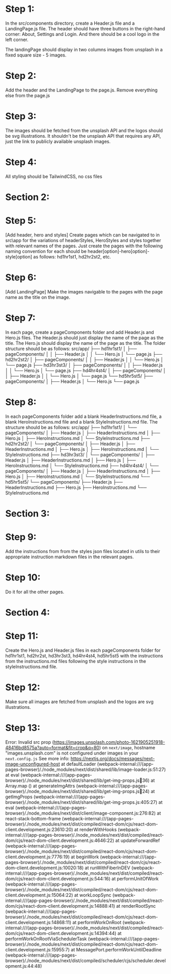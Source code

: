 # Step 1:
In the src/components directory, create a Header.js file and a LandingPage.js file. The header should have three buttons in the right-hand corner: About, Settings and Login. And there should be a cool logo in the left corner.

The landingPage should display in two columns images from unsplash in a fixed square size - 5 images.

# Step 2:
Add the header and the LandingPage to the page.js. Remove everything else from the page.js

# Step 3:

The images should be fetched from the unsplash API and the logos should be svg illustrations. It shouldn't be the unsplash API that requires any API, just the link to publicly available unsplash images.

# Step 4:
All styling should be TailwindCSS, no css files

# Section 2:
# Step 5:
[Add header, hero and styles]
Create pages which can be navigated to in src\app for the variations of headerStyles, HeroStyles and styles together with relevant names of the pages. Just create the pages with the following naming convention for each should be header[option]-hero[option]-style[option] as follows: hd1hr1st1, hd2hr2st2, etc.

# Step 6:
[Add LandingPage]
Make the images navigable to the pages with the page name as the title on the image.

# Step 7:
In each page, create a pageComponents folder and add Header.js and Hero.js files. The Header.js should just display the name of the page as the title. The Hero.js should display the name of the page as the title. The folder structure should be as follows:
src/app/
├── hd1hr1st1/
│   ├── pageComponents/
│   │   ├── Header.js
│   │   └── Hero.js
│   └── page.js
├── hd2hr2st2/
│   ├── pageComponents/
│   │   ├── Header.js
│   │   └── Hero.js
│   └── page.js
├── hd3hr3st3/
│   ├── pageComponents/
│   │   ├── Header.js
│   │   └── Hero.js
│   └── page.js
├── hd4hr4st4/
│   ├── pageComponents/
│   │   ├── Header.js
│   │   └── Hero.js
│   └── page.js
└── hd5hr5st5/
    ├── pageComponents/
    │   ├── Header.js
    │   └── Hero.js
    └── page.js

# Step 8:
In each pageComponents folder add a blank HeaderInstructions.md file, a blank HeroInstructions.md file and a blank StyleInstructions.md file. The structure should be as follows:
src/app/
├── hd1hr1st1/
│   └── pageComponents/
│       ├── Header.js
│       ├── HeaderInstructions.md
│       ├── Hero.js
│       ├── HeroInstructions.md
│       └── StyleInstructions.md
├── hd2hr2st2/
│   └── pageComponents/
│       ├── Header.js
│       ├── HeaderInstructions.md
│       ├── Hero.js
│       ├── HeroInstructions.md
│       └── StyleInstructions.md
├── hd3hr3st3/
│   └── pageComponents/
│       ├── Header.js
│       ├── HeaderInstructions.md
│       ├── Hero.js
│       ├── HeroInstructions.md
│       └── StyleInstructions.md
├── hd4hr4st4/
│   └── pageComponents/
│       ├── Header.js
│       ├── HeaderInstructions.md
│       ├── Hero.js
│       ├── HeroInstructions.md
│       └── StyleInstructions.md
└── hd5hr5st5/
    └── pageComponents/
        ├── Header.js
        ├── HeaderInstructions.md
        ├── Hero.js
        ├── HeroInstructions.md
        └── StyleInstructions.md

# Section 3:
# Step 9:
Add the instructions from from the styles json files located in utils to their appropriate instruction markdown files in the relevant pages.

# Step 10:
Do it for all the other pages.

# Section 4:
# Step 11:
Create the Hero.js and Header.js files in each pageComponents folder for hd1hr1st1, hd2hr2st, hd3hr3st3, hd4hr4st4, hd5hr5st5 with the instructions from the instructions.md files following the style instructions in the styleInstructions.md file. 

# Step 12:
Make sure all images are fetched from unsplash and the logos are svg illustrations.

# Step 13:
Error: Invalid src prop (https://images.unsplash.com/photo-1621905251918-48416bd8575a?auto=format&fit=crop&q=80) on `next/image`, hostname "images.unsplash.com" is not configured under images in your `next.config.js`
See more info: https://nextjs.org/docs/messages/next-image-unconfigured-host
    at defaultLoader (webpack-internal:///(app-pages-browser)/./node_modules/next/dist/shared/lib/image-loader.js:51:27)
    at eval (webpack-internal:///(app-pages-browser)/./node_modules/next/dist/shared/lib/get-img-props.js:100:36)
    at Array.map (<anonymous>)
    at generateImgAttrs (webpack-internal:///(app-pages-browser)/./node_modules/next/dist/shared/lib/get-img-props.js:100:24)
    at getImgProps (webpack-internal:///(app-pages-browser)/./node_modules/next/dist/shared/lib/get-img-props.js:405:27)
    at eval (webpack-internal:///(app-pages-browser)/./node_modules/next/dist/client/image-component.js:276:82)
    at react-stack-bottom-frame (webpack-internal:///(app-pages-browser)/./node_modules/next/dist/compiled/react-dom/cjs/react-dom-client.development.js:23610:20)
    at renderWithHooks (webpack-internal:///(app-pages-browser)/./node_modules/next/dist/compiled/react-dom/cjs/react-dom-client.development.js:4646:22)
    at updateForwardRef (webpack-internal:///(app-pages-browser)/./node_modules/next/dist/compiled/react-dom/cjs/react-dom-client.development.js:7776:19)
    at beginWork (webpack-internal:///(app-pages-browser)/./node_modules/next/dist/compiled/react-dom/cjs/react-dom-client.development.js:10020:18)
    at runWithFiberInDEV (webpack-internal:///(app-pages-browser)/./node_modules/next/dist/compiled/react-dom/cjs/react-dom-client.development.js:544:16)
    at performUnitOfWork (webpack-internal:///(app-pages-browser)/./node_modules/next/dist/compiled/react-dom/cjs/react-dom-client.development.js:15064:22)
    at workLoopSync (webpack-internal:///(app-pages-browser)/./node_modules/next/dist/compiled/react-dom/cjs/react-dom-client.development.js:14888:41)
    at renderRootSync (webpack-internal:///(app-pages-browser)/./node_modules/next/dist/compiled/react-dom/cjs/react-dom-client.development.js:14868:11)
    at performWorkOnRoot (webpack-internal:///(app-pages-browser)/./node_modules/next/dist/compiled/react-dom/cjs/react-dom-client.development.js:14394:44)
    at performWorkOnRootViaSchedulerTask (webpack-internal:///(app-pages-browser)/./node_modules/next/dist/compiled/react-dom/cjs/react-dom-client.development.js:15955:7)
    at MessagePort.performWorkUntilDeadline (webpack-internal:///(app-pages-browser)/./node_modules/next/dist/compiled/scheduler/cjs/scheduler.development.js:44:48)





